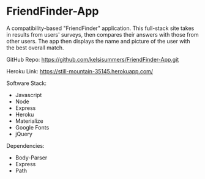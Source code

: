 # FriendFinder-App

A compatibility-based "FriendFinder" application. This full-stack site takes in results from users' surveys, then compares their answers with those from other users. The app then displays the name and picture of the user with the best overall match.

GitHub Repo: https://github.com/kelsisummers/FriendFinder-App.git

Heroku Link: https://still-mountain-35145.herokuapp.com/

Software Stack:

  - Javascript
  - Node
  - Express
  - Heroku
  - Materialize
  - Google Fonts
  - jQuery

Dependencies:

  - Body-Parser
  - Express
  - Path
